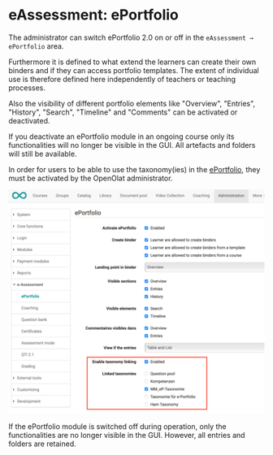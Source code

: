 # eAssessment: ePortfolio

The administrator can switch ePortfolio 2.0 on or off in the `eAssessment → ePortfolio` area.

Furthermore it is defined to what extend the learners can create their own binders and if they can access portfolio templates. The extent of individual use is therefore defined here independently of teachers or teaching processes.

Also the visibility of different portfolio elements like "Overview", "Entries", "History", "Search", "Timeline" and "Comments" can be activated or deactivated.

If you deactivate an ePortfolio module in an ongoing course only its
functionalities will no longer be visible in the GUI. All artefacts and
folders will still be available.

In order for users to be able to use the taxonomy(ies) in the [ePortfolio](../../manual_user/area_modules/Competences_tags.md), they must be activated by the OpenOlat administrator.

![Tax_aktivieren.png](assets/Tax%20eP%20aktivieren%20EN.png)  

If the ePortfolio module is switched off during operation, only the functionalities are no longer visible in the GUI. However, all entries and folders are retained.

